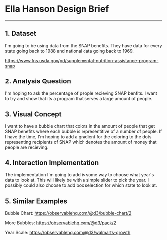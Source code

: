 # Ella Hanson Design Brief
---------

## 1. Dataset

I'm going to be using data from the SNAP benefits. They have data for every
state going back to 1988 and national data going back to 1969.

https://www.fns.usda.gov/pd/supplemental-nutrition-assistance-program-snap

## 2. Analysis Question

I'm hoping to ask the percentage of people recieving SNAP benfits. I want to
try and show that its a program that serves a large amount of people. 

## 3. Visual Concept

I want to have a bubble chart that colors in the amount of people that get
SNAP benefits where each bubble is representitive of a number of people.
If I have the time, I'm hoping to add a gradient for the coloring to the
dots representing recipients of SNAP which denotes the amount of money that
people are recieving. 

## 4. Interaction Implementation

The implementation I'm going to add is some way to choose what year's data
to look at. This will likely be with a simple slider to pick the year. I 
possibly could also choose to add box selection for which state to look at.

## 5. Similar Examples

Bubble Chart: 
https://observablehq.com/@d3/bubble-chart/2

More Bubbles: 
https://observablehq.com/@d3/pack/2

Year Scale: 
https://observablehq.com/@d3/walmarts-growth

